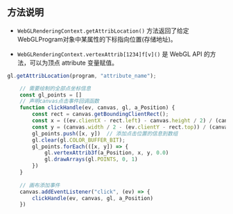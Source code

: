 ## 方法说明

* `WebGLRenderingContext.getAttribLocation()` 方法返回了给定WebGLProgram对象中某属性的下标指向位置(存储地址)。

* `WebGLRenderingContext.vertexAttrib[1234]f[v]()` 是 WebGL API 的方法，可以为顶点 attribute 变量赋值。

```javascript
gl.getAttribLocation(program, "attribute_name");
``` 

```javascript
    // 需要绘制的全部点坐标信息
    const gl_points = []
    // 声明canvas点击事件回调函数
    function clickHandle(ev, canvas, gl, a_Position) {
        const rect = canvas.getBoundingClientRect();
        const x = ((ev.clientX - rect.left) - canvas.height / 2) / (canvas.height / 2);
        const y = (canvas.width / 2 - (ev.clientY - rect.top)) / (canvas.width / 2);
        gl_points.push([x, y])  // 添加点击位置的信息到数组
        gl.clear(gl.COLOR_BUFFER_BIT);
        gl_points.forEach(([x, y]) => {
            gl.vertexAttrib3f(a_Position, x, y, 0.0)
            gl.drawArrays(gl.POINTS, 0, 1)
        })
    }
    
    // 画布添加事件
    canvas.addEventListener("click", (ev) => {
        clickHandle(ev, canvas, gl, a_Position)
    })
```